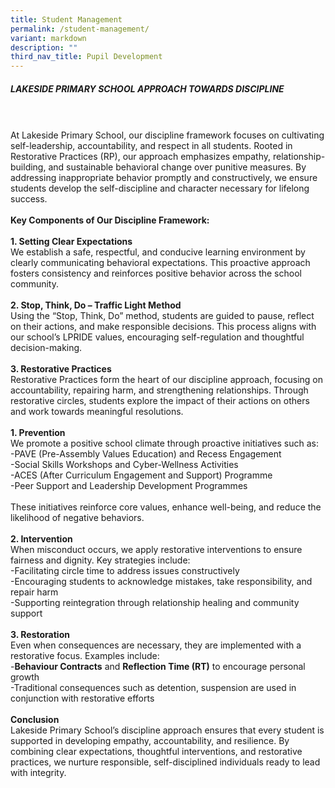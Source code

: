 ```yaml
---
title: Student Management
permalink: /student-management/
variant: markdown
description: ""
third_nav_title: Pupil Development
---
```

<h5>LAKESIDE PRIMARY SCHOOL APPROACH TOWARDS DISCIPLINE</h5>
<br><br>
At Lakeside Primary School, our discipline framework focuses on cultivating self-leadership, accountability, and respect in all students. Rooted in Restorative Practices (RP), our approach emphasizes empathy, relationship-building, and sustainable behavioral change over punitive measures. By addressing inappropriate behavior promptly and constructively, we ensure students develop the self-discipline and character necessary for lifelong success.
<br><br>
<b>Key Components of Our Discipline Framework:</b><br><br>
<b>1.	Setting Clear Expectations</b><br>
We establish a safe, respectful, and conducive learning environment by clearly communicating behavioral expectations. This proactive approach fosters consistency and reinforces positive behavior across the school community.<br><br>
<b>2.	Stop, Think, Do – Traffic Light Method</b><br>
Using the “Stop, Think, Do” method, students are guided to pause, reflect on their actions, and make responsible decisions. This process aligns with our school’s LPRIDE values, encouraging self-regulation and thoughtful decision-making.<br><br>
<b>3.	Restorative Practices</b><br>
Restorative Practices form the heart of our discipline approach, focusing on accountability, repairing harm, and strengthening relationships. Through restorative circles, students explore the impact of their actions on others and work towards meaningful resolutions.<br><br>
<b>1.	Prevention</b><br>
We promote a positive school climate through proactive initiatives such as:<br>
-PAVE (Pre-Assembly Values Education) and Recess Engagement<br>
-Social Skills Workshops and Cyber-Wellness Activities<br>
-ACES (After Curriculum Engagement and Support) Programme<br>
-Peer Support and Leadership Development Programmes<br><br>
These initiatives reinforce core values, enhance well-being, and reduce the likelihood of negative behaviors.<br><br>
<b>2.	Intervention</b><br>
When misconduct occurs, we apply restorative interventions to ensure fairness and dignity. Key strategies include:<br>
-Facilitating circle time to address issues constructively<br>
-Encouraging students to acknowledge mistakes, take responsibility, and repair harm<br>
-Supporting reintegration through relationship healing and community support<br><br>
<b>3.	Restoration</b><br>
Even when consequences are necessary, they are implemented with a restorative focus. Examples include:<br>
-<b>Behaviour Contracts</b> and <b>Reflection Time (RT)</b> to encourage personal growth<br>
-Traditional consequences such as detention, suspension are used in conjunction with restorative efforts<br><br>
<b>Conclusion</b><br>
Lakeside Primary School’s discipline approach ensures that every student is supported in developing empathy, accountability, and resilience. By combining clear expectations, thoughtful interventions, and restorative practices, we nurture responsible, self-disciplined individuals ready to lead with integrity.<br><br>

